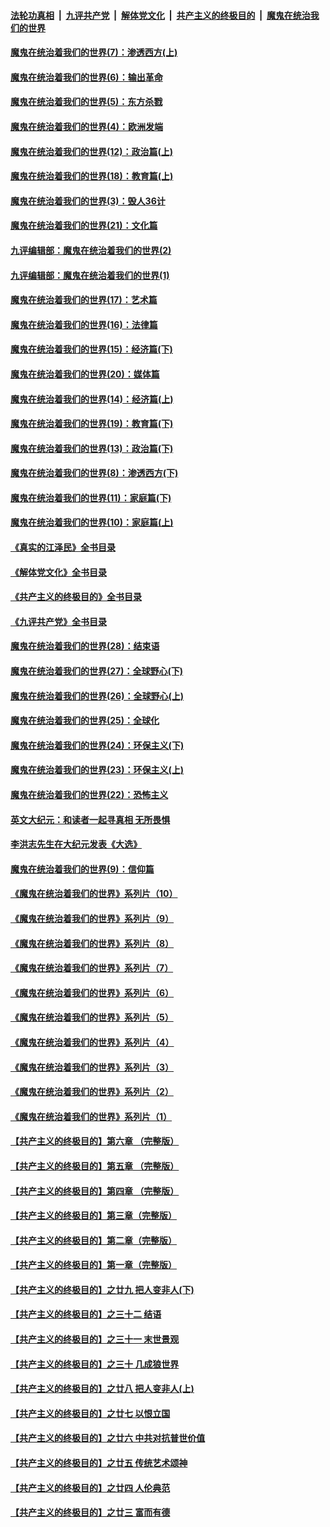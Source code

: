 ####  [法轮功真相](../../../../basic/blob/master/README.md?t=10130131) &nbsp;|&nbsp; [九评共产党](../../../../9ping.md/blob/master/README.md?t=10130131) &nbsp;|&nbsp; [解体党文化](../../../../jtdwh.md/blob/master/README.md?t=10130131)  &nbsp;|&nbsp; [共产主义的终极目的](../../../../gczydzjmd.md/blob/master/README.md?t=10130131) &nbsp;|&nbsp; [魔鬼在统治我们的世界](../../../../mgztzwmdsj.md/blob/master/README.md?t=10130131) 

#### [魔鬼在统治着我们的世界(7)：渗透西方(上)](../pages/nsc422/n10426013.md?t=10130131) 

#### [魔鬼在统治着我们的世界(6)：输出革命](../pages/nsc422/n10421536.md?t=10130131) 

#### [魔鬼在统治着我们的世界(5)：东方杀戮](../pages/nsc422/n10417707.md?t=10130131) 

#### [魔鬼在统治着我们的世界(4)：欧洲发端](../pages/nsc422/n10414890.md?t=10130131) 

#### [魔鬼在统治着我们的世界(12)：政治篇(上)](../pages/nsc422/n10444576.md?t=10130131) 

#### [魔鬼在统治着我们的世界(18)：教育篇(上)](../pages/nsc422/n10526970.md?t=10130131) 

#### [魔鬼在统治着我们的世界(3)：毁人36计](../pages/nsc422/n10411583.md?t=10130131) 

#### [魔鬼在统治着我们的世界(21)：文化篇](../pages/nsc422/n10597706.md?t=10130131) 

#### [九评编辑部：魔鬼在统治着我们的世界(2)](../pages/nsc422/n10410036.md?t=10130131) 

#### [九评编辑部：魔鬼在统治着我们的世界(1)](../pages/nsc422/n10406825.md?t=10130131) 

#### [魔鬼在统治着我们的世界(17)：艺术篇](../pages/nsc422/n10499093.md?t=10130131) 

#### [魔鬼在统治着我们的世界(16)：法律篇](../pages/nsc422/n10485969.md?t=10130131) 

#### [魔鬼在统治着我们的世界(15)：经济篇(下)](../pages/nsc422/n10469975.md?t=10130131) 

#### [魔鬼在统治着我们的世界(20)：媒体篇](../pages/nsc422/n10586579.md?t=10130131) 

#### [魔鬼在统治着我们的世界(14)：经济篇(上)](../pages/nsc422/n10457370.md?t=10130131) 

#### [魔鬼在统治着我们的世界(19)：教育篇(下)](../pages/nsc422/n10564808.md?t=10130131) 

#### [魔鬼在统治着我们的世界(13)：政治篇(下)](../pages/nsc422/n10448270.md?t=10130131) 

#### [魔鬼在统治着我们的世界(8)：渗透西方(下)](../pages/nsc422/n10429603.md?t=10130131) 

#### [魔鬼在统治着我们的世界(11)：家庭篇(下)](../pages/nsc422/n10440961.md?t=10130131) 

#### [魔鬼在统治着我们的世界(10)：家庭篇(上)](../pages/nsc422/n10435448.md?t=10130131) 

#### [《真实的江泽民》全书目录](../pages/nsc422/n13721399.md?t=10130131) 

#### [《解体党文化》全书目录](../pages/nsc422/n13721157.md?t=10130131) 

#### [《共产主义的终极目的》全书目录](../pages/nsc422/n13721048.md?t=10130131) 

#### [《九评共产党》全书目录](../pages/nsc422/n13708085.md?t=10130131) 

#### [魔鬼在统治着我们的世界(28)：结束语](../pages/nsc422/n10936246.md?t=10130131) 

#### [魔鬼在统治着我们的世界(27)：全球野心(下)](../pages/nsc422/n10928319.md?t=10130131) 

#### [魔鬼在统治着我们的世界(26)：全球野心(上)](../pages/nsc422/n10900318.md?t=10130131) 

#### [魔鬼在统治着我们的世界(25)：全球化](../pages/nsc422/n10788205.md?t=10130131) 

#### [魔鬼在统治着我们的世界(24)：环保主义(下)](../pages/nsc422/n10695307.md?t=10130131) 

#### [魔鬼在统治着我们的世界(23)：环保主义(上)](../pages/nsc422/n10688613.md?t=10130131) 

#### [魔鬼在统治着我们的世界(22)：恐怖主义](../pages/nsc422/n10614727.md?t=10130131) 

#### [英文大纪元：和读者一起寻真相 无所畏惧](../pages/nsc422/n12542027.md?t=10130131) 

#### [李洪志先生在大纪元发表《大选》](../pages/nsc422/n12534746.md?t=10130131) 

#### [魔鬼在统治着我们的世界(9)：信仰篇](../pages/nsc422/n10432159.md?t=10130131) 

#### [《魔鬼在统治着我们的世界》系列片（10）](../pages/nsc422/n12292670.md?t=10130131) 

#### [《魔鬼在统治着我们的世界》系列片（9）](../pages/nsc422/n12290859.md?t=10130131) 

#### [《魔鬼在统治着我们的世界》系列片（8）](../pages/nsc422/n12287445.md?t=10130131) 

#### [《魔鬼在统治着我们的世界》系列片（7）](../pages/nsc422/n12283425.md?t=10130131) 

#### [《魔鬼在统治着我们的世界》系列片（6）](../pages/nsc422/n12282314.md?t=10130131) 

#### [《魔鬼在统治着我们的世界》系列片（5）](../pages/nsc422/n12281419.md?t=10130131) 

#### [《魔鬼在统治着我们的世界》系列片（4）](../pages/nsc422/n12274024.md?t=10130131) 

#### [《魔鬼在统治着我们的世界》系列片（3）](../pages/nsc422/n12271322.md?t=10130131) 

#### [《魔鬼在统治着我们的世界》系列片（2）](../pages/nsc422/n12269049.md?t=10130131) 

#### [《魔鬼在统治着我们的世界》系列片（1）](../pages/nsc422/n12267575.md?t=10130131) 

#### [【共产主义的终极目的】第六章 （完整版）](../pages/nsc422/n11428913.md?t=10130131) 

#### [【共产主义的终极目的】第五章 （完整版）](../pages/nsc422/n11428912.md?t=10130131) 

#### [【共产主义的终极目的】第四章 （完整版）](../pages/nsc422/n11428907.md?t=10130131) 

#### [【共产主义的终极目的】第三章（完整版）](../pages/nsc422/n11428848.md?t=10130131) 

#### [【共产主义的终极目的】第二章（完整版）](../pages/nsc422/n11428831.md?t=10130131) 

#### [【共产主义的终极目的】第一章（完整版）](../pages/nsc422/n11417651.md?t=10130131) 

#### [【共产主义的终极目的】之廿九 把人变非人(下)](../pages/nsc422/n11344140.md?t=10130131) 

#### [【共产主义的终极目的】之三十二 结语](../pages/nsc422/n11360535.md?t=10130131) 

#### [【共产主义的终极目的】之三十一 末世景观](../pages/nsc422/n11351129.md?t=10130131) 

#### [【共产主义的终极目的】之三十 几成狼世界](../pages/nsc422/n11348280.md?t=10130131) 

#### [【共产主义的终极目的】之廿八 把人变非人(上)](../pages/nsc422/n11340492.md?t=10130131) 

#### [【共产主义的终极目的】之廿七 以恨立国](../pages/nsc422/n11336944.md?t=10130131) 

#### [【共产主义的终极目的】之廿六 中共对抗普世价值](../pages/nsc422/n11324785.md?t=10130131) 

#### [【共产主义的终极目的】之廿五 传统艺术颂神](../pages/nsc422/n11296396.md?t=10130131) 

#### [【共产主义的终极目的】之廿四 人伦典范](../pages/nsc422/n11296397.md?t=10130131) 

#### [【共产主义的终极目的】之廿三 富而有德](../pages/nsc422/n11283598.md?t=10130131) 

